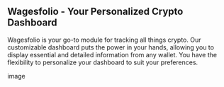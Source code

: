 ## Wagesfolio - Your Personalized Crypto Dashboard

Wagesfolio is your go-to module for tracking all things crypto. Our customizable dashboard puts the power in your hands, allowing you to display essential and detailed information from any wallet. You have the flexibility to personalize your dashboard to suit your preferences.

image

